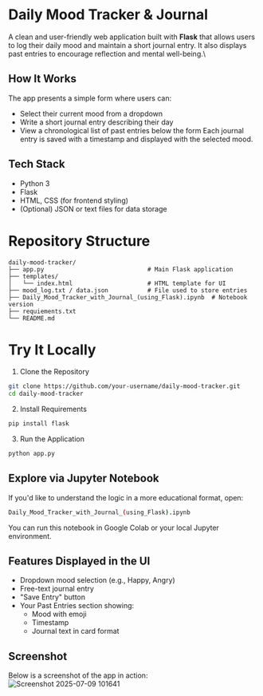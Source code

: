 # Daily Mood Tracker & Journal
A clean and user-friendly web application built with **Flask** that allows users to log their daily mood and maintain a short journal entry. It also displays past entries to encourage reflection and mental well-being.\

## How It Works
The app presents a simple form where users can:
- Select their current mood from a dropdown
- Write a short journal entry describing their day
- View a chronological list of past entries below the form
Each journal entry is saved with a timestamp and displayed with the selected mood.

## Tech Stack
- Python 3
- Flask
- HTML, CSS (for frontend styling)
- (Optional) JSON or text files for data storage

# Repository Structure
```plaintext
daily-mood-tracker/
├── app.py                             # Main Flask application
├── templates/
│   └── index.html                     # HTML template for UI
├── mood_log.txt / data.json           # File used to store entries
├── Daily_Mood_Tracker_with_Journal_(using_Flask).ipynb  # Notebook version
├── requiements.txt
└── README.md
```

# Try It Locally
1. Clone the Repository
```bash
git clone https://github.com/your-username/daily-mood-tracker.git
cd daily-mood-tracker
```
2. Install Requirements
```bash
pip install flask
```
3. Run the Application
```bash
python app.py
```

## Explore via Jupyter Notebook
If you'd like to understand the logic in a more educational format, open:

```bash
Daily_Mood_Tracker_with_Journal_(using_Flask).ipynb
```
You can run this notebook in Google Colab or your local Jupyter environment.

## Features Displayed in the UI
- Dropdown mood selection (e.g., Happy, Angry)
- Free-text journal entry
- "Save Entry" button
- Your Past Entries section showing:
  - Mood with emoji
  - Timestamp
  - Journal text in card format

## Screenshot
Below is a screenshot of the app in action:
![Screenshot 2025-07-09 101641](https://github.com/user-attachments/assets/bd9465b5-3d2e-42a1-bddf-0a70a432e83d)
